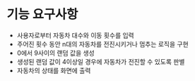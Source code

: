 # 기능 요구사항
* 사용자로부터 자동차 대수와 이동 횟수를 입력
* 주어진 횟수 동안 n대의 자동차를 전진시키거나 멈추는 로직을 구현
* 0에서 9사이의 랜덤 값을 생성
* 생성된 랜덤 값이 4이상일 경우에 자동차가 전진할 수 있도록 판별
* 자동차의 상태를 화면에 출력